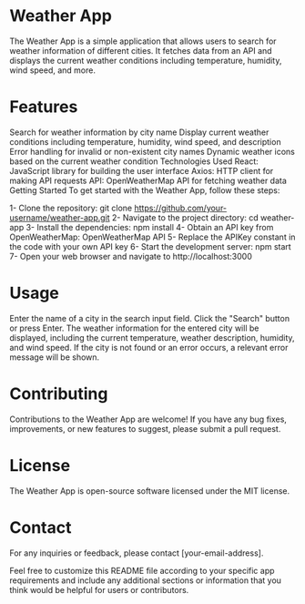 # Weather App
The Weather App is a simple application that allows users to search for weather information of different cities. It fetches data from an API and displays the current weather conditions including temperature, humidity, wind speed, and more.

# Features
Search for weather information by city name
Display current weather conditions including temperature, humidity, wind speed, and description
Error handling for invalid or non-existent city names
Dynamic weather icons based on the current weather condition
Technologies Used
React: JavaScript library for building the user interface
Axios: HTTP client for making API requests
API: OpenWeatherMap API for fetching weather data
Getting Started
To get started with the Weather App, follow these steps:

1- Clone the repository: git clone https://github.com/your-username/weather-app.git
2- Navigate to the project directory: cd weather-app
3- Install the dependencies: npm install
4- Obtain an API key from OpenWeatherMap: OpenWeatherMap API
5- Replace the APIKey constant in the code with your own API key
6- Start the development server: npm start
7- Open your web browser and navigate to http://localhost:3000
# Usage
Enter the name of a city in the search input field.
Click the "Search" button or press Enter.
The weather information for the entered city will be displayed, including the current temperature, weather description, humidity, and wind speed.
If the city is not found or an error occurs, a relevant error message will be shown.
# Contributing
Contributions to the Weather App are welcome! If you have any bug fixes, improvements, or new features to suggest, please submit a pull request.

# License
The Weather App is open-source software licensed under the MIT license.

# Contact
For any inquiries or feedback, please contact [your-email-address].

Feel free to customize this README file according to your specific app requirements and include any additional sections or information that you think would be helpful for users or contributors.